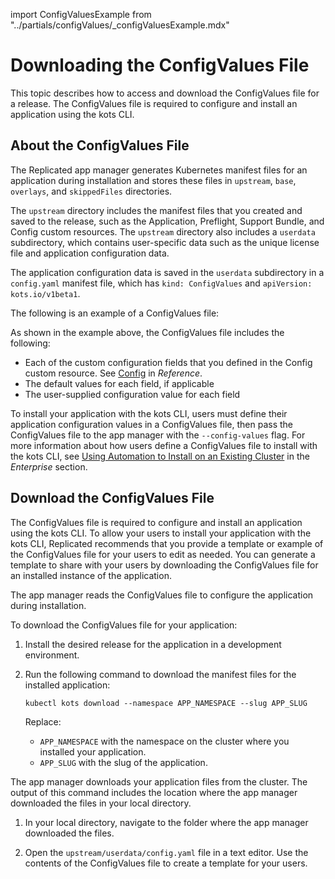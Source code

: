 import ConfigValuesExample from "../partials/configValues/_configValuesExample.mdx"

# Downloading the ConfigValues File

This topic describes how to access and download the ConfigValues file for a release. The ConfigValues file is required to configure and install an application using the kots CLI.

## About the ConfigValues File

The Replicated app manager generates Kubernetes manifest files for an application during installation and stores these files in `upstream`, `base`, `overlays`, and `skippedFiles` directories.

The `upstream` directory includes the manifest files that you created and saved to the release, such as the Application, Preflight, Support Bundle, and Config custom resources. The `upstream` directory also includes a `userdata` subdirectory, which contains user-specific data such as the unique license file and application configuration data.

The application configuration data is saved in the `userdata` subdirectory in a `config.yaml` manifest file, which has `kind: ConfigValues` and `apiVersion: kots.io/v1beta1`.

The following is an example of a ConfigValues file:

<ConfigValuesExample/>

As shown in the example above, the ConfigValues file includes the following:
* Each of the custom configuration fields that you defined in the Config custom resource. See [Config](/reference/custom-resource-config) in _Reference_.
* The default values for each field, if applicable
* The user-supplied configuration value for each field

To install your application with the kots CLI, users must define their application configuration values in a ConfigValues file, then pass the ConfigValues file to the app manager with the `--config-values` flag. For more information about how users define a ConfigValues file to install with the kots CLI, see [Using Automation to Install on an Existing Cluster](/enterprise/installing-existing-cluster-automation) in the _Enterprise_ section.

## Download the ConfigValues File

The ConfigValues file is required to configure and install an application using the kots CLI. To allow your users to install your application with the kots CLI, Replicated recommends that you provide a template or example of the ConfigValues file for your users to edit as needed. You can generate a template to share with your users by downloading the ConfigValues file for an installed instance of the application.

The app manager reads the ConfigValues file to configure the application during installation.

To download the ConfigValues file for your application:

1. Install the desired release for the application in a development environment.

1. Run the following command to download the manifest files for the installed application:

    ```
    kubectl kots download --namespace APP_NAMESPACE --slug APP_SLUG
    ```
    Replace:
    * `APP_NAMESPACE` with the namespace on the cluster where you installed your application.
    * `APP_SLUG` with the slug of the application.

  The app manager downloads your application files from the cluster. The output of this command includes the location where the app manager downloaded the files in your local directory.

1. In your local directory, navigate to the folder where the app manager downloaded the files.

1. Open the `upstream/userdata/config.yaml` file in a text editor. Use the contents of the ConfigValues file to create a template for your users.
